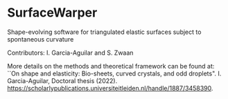 # SurfaceWarper
Shape-evolving software for triangulated elastic surfaces subject to spontaneous curvature



Contributors: I. Garcia-Aguilar and S. Zwaan

More details on the methods and theoretical framework can be found at:
``On shape and elasticity: Bio-sheets, curved crystals, and odd droplets". I. Garcia-Aguilar, Doctoral thesis (2022).
https://scholarlypublications.universiteitleiden.nl/handle/1887/3458390.

